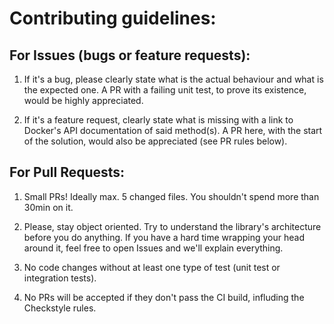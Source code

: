 # Contributing guidelines:

## For Issues (bugs or feature requests): 

1. If it's a bug, please clearly state what is the actual behaviour and what is the expected one. A PR with a failing unit test, to prove its existence, would be highly appreciated.

2. If it's a feature request, clearly state what is missing with a link to Docker's API documentation of said method(s). A PR here, with the start of the solution, would also be appreciated (see PR rules below). 

## For Pull Requests:

1. Small PRs! Ideally max. 5 changed files. You shouldn't spend more than 30min on it.

2. Please, stay object oriented. Try to understand the library's architecture before you do anything. If you have a hard time wrapping your head around it, feel free to open Issues and we'll explain everything.

3. No code changes without at least one type of test (unit test or integration tests).

4. No PRs will be accepted if they don't pass the CI build, influding the Checkstyle rules. 
